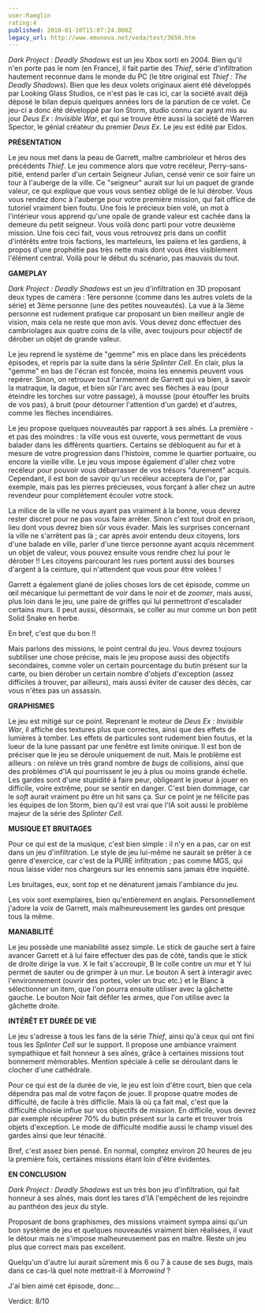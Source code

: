 ```yaml
---
user:Raeglin
rating:4
published: 2010-01-10T15:07:24.000Z
legacy_url: http://www.emunova.net/veda/test/3650.htm
---
```

_Dark Project : Deadly Shadows_ est un jeu Xbox sorti en 2004\. Bien qu'il n'en porte pas le nom (en France), il fait partie des _Thief_, série d'infiltration hautement reconnue dans le monde du PC (le titre original est _Thief : The Deadly Shadows_). Bien que les deux volets originaux aient été développés par Looking Glass Studios, ce n'est pas le cas ici, car la société avait déjà déposé le bilan depuis quelques années lors de la parution de ce volet. Ce jeu-ci a donc été développé par Ion Storm, studio connu car ayant mis au jour _Deus Ex : Invisible War_, et qui se trouve être aussi la société de Warren Spector, le génial créateur du premier _Deus Ex_. Le jeu est édité par Eidos.  

  

**PRÉSENTATION**  

  

Le jeu nous met dans la peau de Garrett, maître cambrioleur et héros des précédents _Thief_. Le jeu commence alors que votre recéleur, Perry-sans-pitié, entend parler d'un certain Seigneur Julian, censé venir ce soir faire un tour à l'auberge de la ville. Ce "seigneur" aurait sur lui un paquet de grande valeur, ce qui explique que vous vous sentiez obligé de le lui dérober. Vous vous rendez donc à l'auberge pour votre première mission, qui fait office de tutoriel vraiment bien foutu. Une fois le précieux bien volé, un mot à l'intérieur vous apprend qu'une opale de grande valeur est cachée dans la demeure du petit seigneur. Vous voilà donc parti pour votre deuxième mission. Une fois ceci fait, vous vous retrouvez pris dans un conflit d'intérêts entre trois factions, les marteleurs, les païens et les gardiens, à propos d'une prophétie pas très nette mais dont vous êtes visiblement l'élément central. Voilà pour le début du scénario, pas mauvais du tout.  

  

**GAMEPLAY**  

  

_Dark Project : Deadly Shadows_ est un jeu d'infiltration en 3D proposant deux types de caméra : 1ère personne (comme dans les autres volets de la série) et 3ème personne (une des petites nouveautés). La vue à la 3ème personne est rudement pratique car proposant un bien meilleur angle de vision, mais cela ne reste que mon avis. Vous devez donc effectuer des cambriolages aux quatre coins de la ville, avec toujours pour objectif de dérober un objet de grande valeur.  

  

Le jeu reprend le système de "gemme" mis en place dans les précédents épisodes, et repris par la suite dans la série _Splinter Cell_. En clair, plus la "gemme" en bas de l'écran est foncée, moins les ennemis peuvent vous repérer. Sinon, on retrouve tout l'armement de Garrett qui va bien, à savoir la matraque, la dague, et bien sûr l'arc avec ses flèches à eau (pour éteindre les torches sur votre passage), à mousse (pour étouffer les bruits de vos pas), à bruit (pour détourner l'attention d'un garde) et d'autres, comme les flèches incendiaires.  

  

Le jeu propose quelques nouveautés par rapport à ses aînés. La première - et pas des moindres : la ville vous est ouverte, vous permettant de vous balader dans les différents quartiers. Certains se débloquent au fur et à mesure de votre progression dans l'histoire, comme le quartier portuaire, ou encore la vieille ville. Le jeu vous impose également d'aller chez votre recéleur pour pouvoir vous débarrasser de vos trésors "durement" acquis. Cependant, il est bon de savoir qu'un recéleur acceptera de l'or, par exemple, mais pas les pierres précieuses, vous forçant à aller chez un autre revendeur pour complètement écouler votre stock.  

  

La milice de la ville ne vous ayant pas vraiment à la bonne, vous devrez rester discret pour ne pas vous faire arrêter. Sinon c'est tout droit en prison, lieu dont vous devrez bien sûr vous évader. Mais les surprises concernant la ville ne s'arrêtent pas là ; car après avoir entendu deux citoyens, lors d'une balade en ville, parler d'une tierce personne ayant acquis récemment un objet de valeur, vous pouvez ensuite vous rendre chez lui pour le dérober !! Les citoyens parcourant les rues portent aussi des bourses d'argent à la ceinture, qui n'attendent que vous pour être volées !  

  

Garrett a également glané de jolies choses lors de cet épisode, comme un œil mécanique lui permettant de voir dans le noir et de _zoomer_, mais aussi, plus loin dans le jeu, une paire de griffes qui lui permettront d'escalader certains murs. Il peut aussi, désormais, se coller au mur comme un bon petit Solid Snake en herbe.  

En bref, c'est que du bon !!  

  

Mais parlons des missions, le point central du jeu. Vous devrez toujours subtiliser une chose précise, mais le jeu propose aussi des objectifs secondaires, comme voler un certain pourcentage du butin présent sur la carte, ou bien dérober un certain nombre d'objets d'exception (assez difficiles à trouver, par ailleurs), mais aussi éviter de causer des décès, car vous n'êtes pas un assassin.  

  

**GRAPHISMES**   

  

Le jeu est mitigé sur ce point. Reprenant le moteur de _Deus Ex : Invisible War_, il affiche des textures plus que correctes, ainsi que des effets de lumières à tomber. Les effets de particules sont rudement bien foutus, et la lueur de la lune passant par une fenêtre est limite onirique. Il est bon de préciser que le jeu se déroule uniquement de nuit. Mais le problème est ailleurs : on relève un très grand nombre de _bugs_ de collisions, ainsi que des problèmes d'IA qui pourrissent le jeu à plus ou moins grande échelle. Les gardes sont d'une stupidité à faire peur, obligeant le joueur à jouer en difficile, voire extrême, pour se sentir en danger. C'est bien dommage, car le _soft_ aurait vraiment pu être un hit sans ça. Sur ce point je ne félicite pas les équipes de Ion Storm, bien qu'il est vrai que l'IA soit aussi le problème majeur de la série des _Splinter Cell_.  

  

**MUSIQUE ET BRUITAGES**   

  

Pour ce qui est de la musique, c'est bien simple : il n'y en a pas, car on est dans un jeu d'infiltration. Le style de jeu lui-même ne saurait se prêter à ce genre d'exercice, car c'est de la PURE infiltration ; pas comme MGS, qui nous laisse vider nos chargeurs sur les ennemis sans jamais être inquiété.  

Les bruitages, eux, sont _top_ et ne dénaturent jamais l'ambiance du jeu.  

Les voix sont exemplaires, bien qu'entièrement en anglais. Personnellement j'adore la voix de Garrett, mais malheureusement les gardes ont presque tous la même.  

  

**MANIABILITÉ**  

  

Le jeu possède une maniabilité assez simple. Le stick de gauche sert à faire avancer Garrett et à lui faire effectuer des pas de côté, tandis que le stick de droite dirige la vue. X le fait s'accroupir, B le colle contre un mur et Y lui permet de sauter ou de grimper à un mur. Le bouton A sert à interagir avec l'environnement (ouvrir des portes, voler un truc etc.) et le Blanc à sélectionner un item, que l'on pourra ensuite utiliser avec la gâchette gauche. Le bouton Noir fait défiler les armes, que l'on utilise avec la gâchette droite.  

  

**INTÉRÊT ET DURÉE DE VIE**  

  

Le jeu s'adresse à tous les fans de la série _Thief_, ainsi qu'à ceux qui ont fini tous les _Splinter Cell_ sur le support. Il propose une ambiance vraiment sympathique et fait honneur à ses aînés, grâce à certaines missions tout bonnement mémorables. Mention spéciale à celle se déroulant dans le clocher d'une cathédrale.  

  

Pour ce qui est de la durée de vie, le jeu est loin d'être court, bien que cela dépendra pas mal de votre façon de jouer. Il propose quatre modes de difficulté, de facile à très difficile. Mais là où ça fait mal, c'est que la difficulté choisie influe sur vos objectifs de mission. En difficile, vous devrez par exemple récupérer 70% du butin présent sur la carte et trouver trois objets d'exception. Le mode de difficulté modifie aussi le champ visuel des gardes ainsi que leur ténacité.  

Bref, c'est assez bien pensé. En normal, comptez environ 20 heures de jeu la première fois, certaines missions étant loin d'être évidentes.  

  

**EN CONCLUSION**  

  

_Dark Project : Deadly Shadows_ est un très bon jeu d'infiltration, qui fait honneur à ses aînés, mais dont les tares d'IA l'empêchent de les rejoindre au panthéon des jeux du style.  

Proposant de bons graphismes, des missions vraiment sympa ainsi qu'un bon système de jeu et quelques nouveautés vraiment bien réalisées, il vaut le détour mais ne s'impose malheureusement pas en maître. Reste un jeu plus que correct mais pas excellent.   

Quelqu'un d'autre lui aurait sûrement mis 6 ou 7 à cause de ses _bugs_, mais dans ce cas-là quel note mettrait-il à _Morrowind_ ?  

J'ai bien aimé cet épisode, donc...  

  

Verdict: 8/10